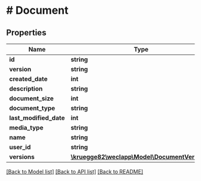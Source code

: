# # Document

## Properties

Name | Type | Description | Notes
------------ | ------------- | ------------- | -------------
**id** | **string** |  | [optional]
**version** | **string** |  | [optional]
**created_date** | **int** |  | [optional]
**description** | **string** |  | [optional]
**document_size** | **int** |  | [optional]
**document_type** | **string** |  | [optional]
**last_modified_date** | **int** |  | [optional]
**media_type** | **string** |  |
**name** | **string** |  |
**user_id** | **string** |  | [optional]
**versions** | [**\kruegge82\weclapp\Model\DocumentVersion[]**](DocumentVersion.md) |  | [optional]

[[Back to Model list]](../../README.md#models) [[Back to API list]](../../README.md#endpoints) [[Back to README]](../../README.md)
